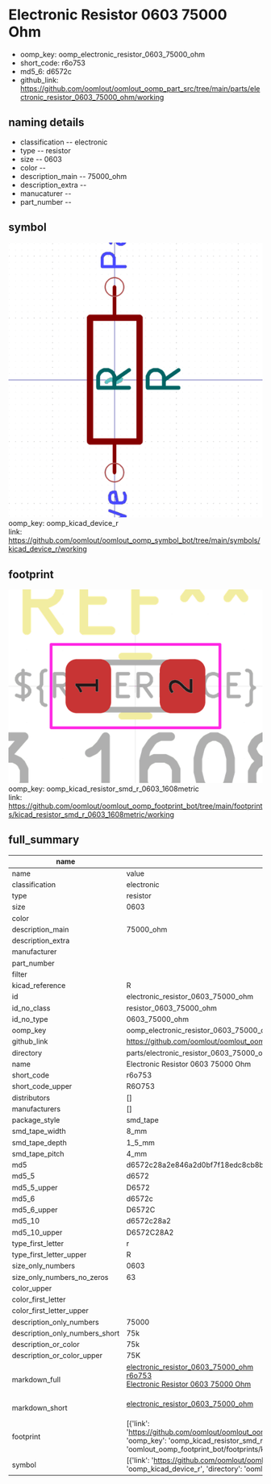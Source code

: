 # Electronic Resistor 0603 75000 Ohm

  
* oomp_key: oomp_electronic_resistor_0603_75000_ohm 
* short_code: r6o753
* md5_6: d6572c  
* github_link: https://github.com/oomlout/oomlout_oomp_part_src/tree/main/parts/electronic_resistor_0603_75000_ohm/working  
## naming details
* classification -- electronic
* type -- resistor
* size -- 0603
* color -- 
* description_main -- 75000_ohm
* description_extra -- 
* manucaturer -- 
* part_number -- 



## symbol

![](symbol/0/working/working_600.png)  
oomp_key: oomp_kicad_device_r  
link: https://github.com/oomlout/oomlout_oomp_symbol_bot/tree/main/symbols/kicad_device_r/working  

## footprint

![](footprint/0/working/working_600.png)  
oomp_key: oomp_kicad_resistor_smd_r_0603_1608metric  
link: https://github.com/oomlout/oomlout_oomp_footprint_bot/tree/main/footprints/kicad_resistor_smd_r_0603_1608metric/working  

## full_summary
| name | value | 
| --- | --- | 
| name | value | 
| classification | electronic | 
| type | resistor | 
| size | 0603 | 
| color |  | 
| description_main | 75000_ohm | 
| description_extra |  | 
| manufacturer |  | 
| part_number |  | 
| filter |  | 
| kicad_reference | R | 
| id | electronic_resistor_0603_75000_ohm | 
| id_no_class | resistor_0603_75000_ohm | 
| id_no_type | 0603_75000_ohm | 
| oomp_key | oomp_electronic_resistor_0603_75000_ohm | 
| github_link | https://github.com/oomlout/oomlout_oomp_part_src/tree/main/parts/electronic_resistor_0603_75000_ohm/working | 
| directory | parts/electronic_resistor_0603_75000_ohm | 
| name | Electronic Resistor 0603 75000 Ohm | 
| short_code | r6o753 | 
| short_code_upper | R6O753 | 
| distributors | [] | 
| manufacturers | [] | 
| package_style | smd_tape | 
| smd_tape_width | 8_mm | 
| smd_tape_depth | 1_5_mm | 
| smd_tape_pitch | 4_mm | 
| md5 | d6572c28a2e846a2d0bf7f18edc8cb8b | 
| md5_5 | d6572 | 
| md5_5_upper | D6572 | 
| md5_6 | d6572c | 
| md5_6_upper | D6572C | 
| md5_10 | d6572c28a2 | 
| md5_10_upper | D6572C28A2 | 
| type_first_letter | r | 
| type_first_letter_upper | R | 
| size_only_numbers | 0603 | 
| size_only_numbers_no_zeros | 63 | 
| color_upper |  | 
| color_first_letter |  | 
| color_first_letter_upper |  | 
| description_only_numbers | 75000 | 
| description_only_numbers_short | 75k | 
| description_or_color | 75k | 
| description_or_color_upper | 75K | 
| markdown_full | [electronic_resistor_0603_75000_ohm](https://github.com/oomlout/oomlout_oomp_part_src/tree/main/parts/electronic_resistor_0603_75000_ohm/working)<br>[r6o753](https://github.com/oomlout/oomlout_oomp_part_src/tree/main/parts/electronic_resistor_0603_75000_ohm/working)<br>[Electronic Resistor 0603 75000 Ohm](https://github.com/oomlout/oomlout_oomp_part_src/tree/main/parts/electronic_resistor_0603_75000_ohm/working)<br><br> | 
| markdown_short | [electronic_resistor_0603_75000_ohm](https://github.com/oomlout/oomlout_oomp_part_src/tree/main/parts/electronic_resistor_0603_75000_ohm/working)<br><br> | 
| footprint | [{'link': 'https://github.com/oomlout/oomlout_oomp_footprint_bot/tree/main/foootprntss/kicad_resistor_smd_r_0603_1608metric', 'oomp_key': 'oomp_kicad_resistor_smd_r_0603_1608metric', 'directory': 'oomlout_oomp_footprint_bot/footprints/kicad_resistor_smd_r_0603_1608metric//working/working.kicad_mod'}] | 
| symbol | [{'link': 'https://github.com/oomlout/oomlout_oomp_symbol_bot/tree/main/symbols/kicad_device_r', 'oomp_key': 'oomp_kicad_device_r', 'directory': 'oomlout_oomp_symbol_bot/symbols/kicad_device_r//working/working.kicad_sym'}] | 
